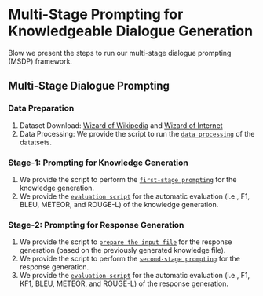 
# Multi-Stage Prompting for Knowledgeable Dialogue Generation

Blow we present the steps to run our multi-stage dialogue prompting (MSDP) framework.

## Multi-Stage Dialogue Prompting

### Data Preparation
1. Dataset Download: [Wizard of Wikipedia](https://parl.ai/projects/wizard_of_wikipedia/) and [Wizard of Internet](https://parl.ai/projects/sea/)
2. Data Processing: We provide the script to run the [`data processing`](../../examples/knwl_dialo/data_processing.sh) of the datatsets.

### Stage-1: Prompting for Knowledge Generation
1. We provide the script to perform the [`first-stage prompting`](../../examples/knwl_dialo/prompt_knwl_gen.sh) for the knowledge generation.
2. We provide the [`evaluation script`](../../examples/knwl_dialo/eval_knwl_generation.sh) for the automatic evaluation (i.e., F1, BLEU, METEOR, and ROUGE-L) of the knowledge generation.

### Stage-2: Prompting for Response Generation
1. We provide the script to [`prepare the input file`](../../examples/knwl_dialo/prep_resp_gen.sh) for the response generation (based on the previously generated knowledge file).
2. We provide the script to perform the [`second-stage prompting`](../../examples/knwl_dialo/prompt_resp_gen.sh) for the response generation.
3.  We provide the [`evaluation script`](../../examples/knwl_dialo/eval_resp_generation.sh) for the automatic evaluation (i.e., F1, KF1, BLEU, METEOR, and ROUGE-L) of the response generation.
